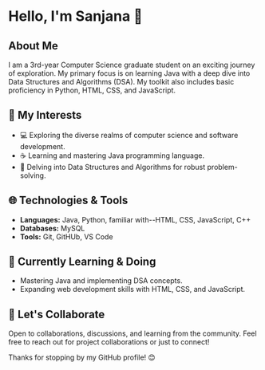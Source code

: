 # Hello, I'm Sanjana 👋

## About Me
I am a 3rd-year Computer Science graduate student on an exciting journey of exploration. My primary focus is on learning Java with a deep dive into Data Structures and Algorithms (DSA).  My toolkit also includes basic proficiency in Python, HTML, CSS, and JavaScript.

## 🚀 My Interests
- 💻 Exploring the diverse realms of computer science and software development.
- ☕ Learning and mastering Java programming language.
- 🧠 Delving into Data Structures and Algorithms for robust problem-solving.


## 🌐 Technologies & Tools
- **Languages:** Java, Python, familiar with--HTML, CSS, JavaScript, C++
- **Databases:** MySQL 
- **Tools:** Git, GitHUb, VS Code

## 🌱 Currently Learning & Doing
- Mastering Java and implementing DSA concepts.
- Expanding web development skills with HTML, CSS, and JavaScript.

## 🤝 Let's Collaborate
Open to collaborations, discussions, and learning from the community. Feel free to reach out for project collaborations or just to connect!


Thanks for stopping by my GitHub profile! 😊


<!---
sanjleviosa/sanjleviosa is a ✨ special ✨ repository because its `README.md` (this file) appears on your GitHub profile.
You can click the Preview link to take a look at your changes.
--->
